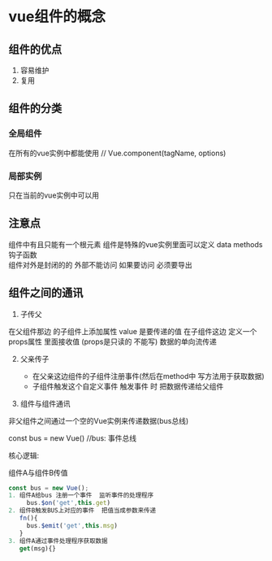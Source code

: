 # vue组件的概念

## 组件的优点  

1. 容易维护 
2. 复用

## 组件的分类

### 全局组件  

在所有的vue实例中都能使用 
// Vue.component(tagName, options)

### 局部实例 

只在当前的vue实例中可以用


## 注意点

组件中有且只能有一个根元素
组件是特殊的vue实例里面可以定义 data methods  钩子函数  
组件对外是封闭的的   外部不能访问  如果要访问  必须要导出   

## 组件之间的通讯 

1. 子传父

在父组件那边 的子组件上添加属性  value  是要传递的值 
在子组件这边  定义一个props属性  里面接收值   (props是只读的  不能写)  数据的单向流传递  

2. 父亲传子

      * 在父亲这边组件的子组件注册事件(然后在method中 写方法用于获取数据)
      * 子组件触发这个自定义事件  触发事件 时   把数据传递给父组件 


3. 组件与组件通讯

非父组件之间通过一个空的Vue实例来传递数据(bus总线)

const bus = new Vue() //bus: 事件总线

核心逻辑:

组件A与组件B传值

```js
const bus = new Vue(); 
1. 组件A给bus 注册一个事件  监听事件的处理程序 
     bus.$on('get',this.get)
2. 组件B触发BUS上对应的事件  把值当成参数来传递
   fn(){
     bus.$emit('get',this.msg)
   }
3. 组件A通过事件处理程序获取数据
   get(msg){}



